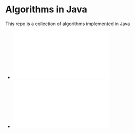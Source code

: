 # Algorithms in Java #

This repo is a collection of algorithms implemented in Java

+ ![Arrays and Strings](/src/arrayList/AlgorithmList.md)
+ ![Linked lists](/src/linkedList/AlgorithmList.md)
